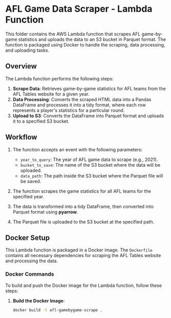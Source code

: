 # AFL Game Data Scraper - Lambda Function

This folder contains the AWS Lambda function that scrapes AFL game-by-game statistics and uploads the data to an S3 bucket in Parquet format. The function is packaged using Docker to handle the scraping, data processing, and uploading tasks.

## Overview

The Lambda function performs the following steps:
1. **Scrape Data**: Retrieves game-by-game statistics for AFL teams from the AFL Tables website for a given year.
2. **Data Processing**: Converts the scraped HTML data into a Pandas DataFrame and processes it into a tidy format, where each row represents a player's statistics for a particular round.
3. **Upload to S3**: Converts the DataFrame into Parquet format and uploads it to a specified S3 bucket.

## Workflow

1. The function accepts an event with the following parameters:
   - `year_to_query`: The year of AFL game data to scrape (e.g., 2021).
   - `bucket_to_save`: The name of the S3 bucket where the data will be uploaded.
   - `data_path`: The path inside the S3 bucket where the Parquet file will be saved.

2. The function scrapes the game statistics for all AFL teams for the specified year.

3. The data is transformed into a tidy DataFrame, then converted into Parquet format using **pyarrow**.

4. The Parquet file is uploaded to the S3 bucket at the specified path.

## Docker Setup

This Lambda function is packaged in a Docker image. The `Dockerfile` contains all necessary dependencies for scraping the AFL Tables website and processing the data.

### Docker Commands

To build and push the Docker image for the Lambda function, follow these steps:

1. **Build the Docker Image**:
   ```bash
   docker build -t afl-gamebygame-scrape .
